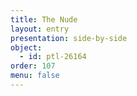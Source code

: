 ```yaml
---
title: The Nude
layout: entry
presentation: side-by-side
object:
  - id: ptl-26164
order: 107
menu: false
---
```

